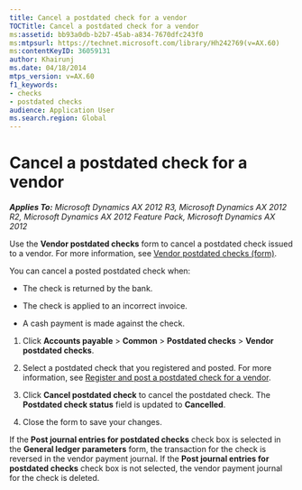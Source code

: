 ```yaml
---
title: Cancel a postdated check for a vendor
TOCTitle: Cancel a postdated check for a vendor
ms:assetid: bb93a0db-b2b7-45ab-a834-7670dfc243f0
ms:mtpsurl: https://technet.microsoft.com/library/Hh242769(v=AX.60)
ms:contentKeyID: 36059131
author: Khairunj
ms.date: 04/18/2014
mtps_version: v=AX.60
f1_keywords:
- checks
- postdated checks
audience: Application User
ms.search.region: Global
---
```


# Cancel a postdated check for a vendor 


_**Applies To:** Microsoft Dynamics AX 2012 R3, Microsoft Dynamics AX 2012 R2, Microsoft Dynamics AX 2012 Feature Pack, Microsoft Dynamics AX 2012_

Use the **Vendor postdated checks** form to cancel a postdated check issued to a vendor. For more information, see [Vendor postdated checks (form)](https://technet.microsoft.com/library/hh242868\(v=ax.60\)).

You can cancel a posted postdated check when:

  - The check is returned by the bank.

  - The check is applied to an incorrect invoice.

  - A cash payment is made against the check.

<!-- end list -->

1.  Click **Accounts payable** \> **Common** \> **Postdated checks** \> **Vendor postdated checks**.

2.  Select a postdated check that you registered and posted. For more information, see [Register and post a postdated check for a vendor](register-and-post-a-postdated-check-for-a-vendor.md).

3.  Click **Cancel postdated check** to cancel the postdated check. The **Postdated check status** field is updated to **Cancelled**.

4.  Close the form to save your changes.

If the **Post journal entries for postdated checks** check box is selected in the **General ledger parameters** form, the transaction for the check is reversed in the vendor payment journal. If the **Post journal entries for postdated checks** check box is not selected, the vendor payment journal for the check is deleted.

  


